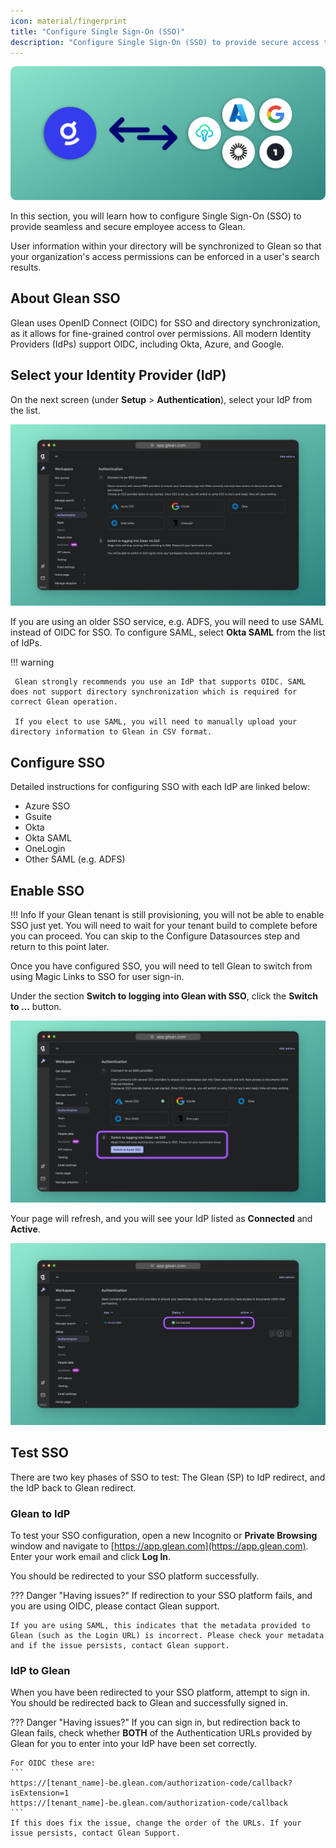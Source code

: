 ```yaml
---
icon: material/fingerprint
title: "Configure Single Sign-On (SSO)"
description: "Configure Single Sign-On (SSO) to provide secure access to Glean for your organization."
---
```

![](assets/sso.en.20231208144202861.webp)

In this section, you will learn how to configure Single Sign-On (SSO) to provide seamless and secure employee access to Glean.

User information within your directory will be synchronized to Glean so that your organization's access permissions can be enforced in a user's search results.

## About Glean SSO
Glean uses OpenID Connect (OIDC) for SSO and directory synchronization, as it allows for fine-grained control over permissions. All modern Identity Providers (IdPs) support OIDC, including Okta, Azure, and Google.

## Select your Identity Provider (IdP)
On the next screen (under **Setup** > **Authentication**), select your IdP from the list.

![glean-1700456687649-2x](assets/sso.en.20231208144202884.webp)

If you are using an older SSO service, e.g. ADFS, you will need to use SAML instead of OIDC for SSO. To configure SAML, select **Okta SAML** from the list of IdPs.

!!! warning

     Glean strongly recommends you use an IdP that supports OIDC. SAML does not support directory synchronization which is required for correct Glean operation.
     
     If you elect to use SAML, you will need to manually upload your directory information to Glean in CSV format.


## Configure SSO

Detailed instructions for configuring SSO with each IdP are linked below:

* Azure SSO
* Gsuite
* Okta
* Okta SAML
* OneLogin
* Other SAML (e.g. ADFS)

## Enable SSO

!!! Info
    If your Glean tenant is still provisioning, you will not be able to enable SSO just yet. You will need to wait for your tenant build to complete before you can proceed. You can skip to the Configure Datasources step and return to this point later.

Once you have configured SSO, you will need to tell Glean to switch from using Magic Links to SSO for user sign-in.

Under the section **Switch to logging into Glean with SSO**, click the **Switch to ...** button.

![glean-1700456650285-2x](assets/sso.en.20231208144202912.webp)

Your page will refresh, and you will see your IdP listed as **Connected** and **Active**.

![glean-1700456836937-2x](assets/sso.en.20231208144202933.webp)

## Test SSO

There are two key phases of SSO to test: The Glean (SP) to IdP redirect, and the IdP back to Glean redirect.

### Glean to IdP

To test your SSO configuration, open a new Incognito or **Private Browsing** window and navigate to [https://app.glean.com](https://app.glean.com). Enter your work email and click **Log In**.

You should be redirected to your SSO platform successfully.

??? Danger "Having issues?"
    If redirection to your SSO platform fails, and you are using OIDC, please contact Glean support.

    If you are using SAML, this indicates that the metadata provided to Glean (such as the Login URL) is incorrect. Please check your metadata and if the issue persists, contact Glean support.

### IdP to Glean

When you have been redirected to your SSO platform, attempt to sign in. You should be redirected back to Glean and successfully signed in.

??? Danger "Having issues?"
    If you can sign in, but redirection back to Glean fails, check whether **BOTH** of the Authentication URLs provided by Glean for you to enter into your IdP have been set correctly.
    
    For OIDC these are:
    ```
    https://[tenant_name]-be.glean.com/authorization-code/callback?isExtension=1
    https://[tenant_name]-be.glean.com/authorization-code/callback
    ```
    If this does fix the issue, change the order of the URLs. If your issue persists, contact Glean Support.











